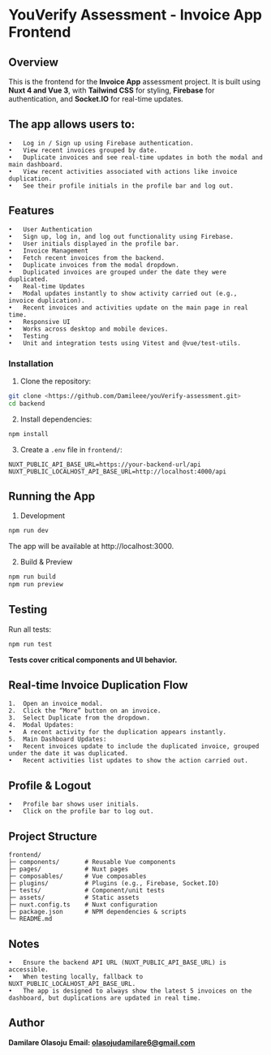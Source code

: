 # YouVerify Assessment - Invoice App Frontend

## Overview

This is the frontend for the **Invoice App** assessment project. It is built using **Nuxt 4 and Vue 3**, with **Tailwind CSS** for styling, **Firebase** for authentication, and **Socket.IO** for real-time updates.

## The app allows users to:
	•	Log in / Sign up using Firebase authentication.
	•	View recent invoices grouped by date.
	•	Duplicate invoices and see real-time updates in both the modal and main dashboard.
	•	View recent activities associated with actions like invoice duplication.
	•	See their profile initials in the profile bar and log out.



## Features
	•	User Authentication
	•	Sign up, log in, and log out functionality using Firebase.
	•	User initials displayed in the profile bar.
	•	Invoice Management
	•	Fetch recent invoices from the backend.
	•	Duplicate invoices from the modal dropdown.
	•	Duplicated invoices are grouped under the date they were duplicated.
	•	Real-time Updates
	•	Modal updates instantly to show activity carried out (e.g., invoice duplication).
	•	Recent invoices and activities update on the main page in real time.
	•	Responsive UI
	•	Works across desktop and mobile devices.
	•	Testing
	•	Unit and integration tests using Vitest and @vue/test-utils.



### Installation

1. Clone the repository:

```bash
git clone <https://github.com/Damileee/youVerify-assessment.git>
cd backend
```

2. Install dependencies:

```bash
npm install
```

3. Create a `.env` file in `frontend/`:

```
NUXT_PUBLIC_API_BASE_URL=https://your-backend-url/api
NUXT_PUBLIC_LOCALHOST_API_BASE_URL=http://localhost:4000/api
```


## Running the App

1. Development

```bash
npm run dev
```

The app will be available at http://localhost:3000.

2. Build & Preview

```bash
npm run build
npm run preview
```

## Testing

Run all tests:

```bash
npm run test
```

**Tests cover critical components and UI behavior.**


## Real-time Invoice Duplication Flow
	1.	Open an invoice modal.
	2.	Click the “More” button on an invoice.
	3.	Select Duplicate from the dropdown.
	4.	Modal Updates:
	•	A recent activity for the duplication appears instantly.
	5.	Main Dashboard Updates:
	•	Recent invoices update to include the duplicated invoice, grouped under the date it was duplicated.
	•	Recent activities list updates to show the action carried out.


## Profile & Logout
	•	Profile bar shows user initials.
	•	Click on the profile bar to log out.


## Project Structure

```
frontend/
├─ components/       # Reusable Vue components
├─ pages/            # Nuxt pages
├─ composables/      # Vue composables
├─ plugins/          # Plugins (e.g., Firebase, Socket.IO)
├─ tests/            # Component/unit tests
├─ assets/           # Static assets
├─ nuxt.config.ts    # Nuxt configuration
├─ package.json      # NPM dependencies & scripts
└─ README.md
```


## Notes
	•	Ensure the backend API URL (NUXT_PUBLIC_API_BASE_URL) is accessible.
	•	When testing locally, fallback to NUXT_PUBLIC_LOCALHOST_API_BASE_URL.
	•	The app is designed to always show the latest 5 invoices on the dashboard, but duplications are updated in real time.

## Author

**Damilare Olasoju**
**Email: olasojudamilare6@gmail.com**